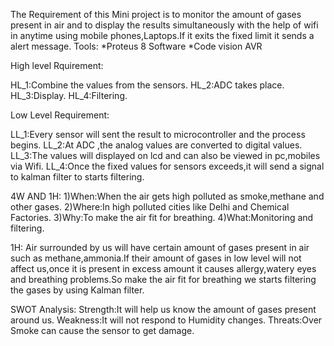 The Requirement of this Mini project is to monitor the amount of gases
present in air and to display the results simultaneously with the help
of wifi in anytime using mobile phones,Laptops.If it exits the fixed
limit it sends a alert message. Tools: *Proteus 8 Software *Code vision
AVR

High level Rquirement:

HL\_1:Combine the values from the sensors. HL\_2:ADC takes place.
HL\_3:Display. HL\_4:Filtering.

Low Level Requirement:

LL\_1:Every sensor will sent the result to microcontroller and the
process begins. LL\_2:At ADC ,the analog values are converted to digital
values. LL\_3:The values will displayed on lcd and can also be viewed in
pc,mobiles via Wifi. LL\_4:Once the fixed values for sensors exceeds,it
will send a signal to kalman filter to starts filtering.

4W AND 1H: 1)When:When the air gets high polluted as smoke,methane and
other gases. 2)Where:In high polluted cities like Delhi and Chemical
Factories. 3)Why:To make the air fit for breathing. 4)What:Monitoring
and filtering.

1H: Air surrounded by us will have certain amount of gases present in
air such as methane,ammonia.If their amount of gases in low level will
not affect us,once it is present in excess amount it causes
allergy,watery eyes and breathing problems.So make the air fit for
breathing we starts filtering the gases by using Kalman filter.

SWOT Analysis: Strength:It will help us know the amount of gases present
around us. Weakness:It will not respond to Humidity changes.
Threats:Over Smoke can cause the sensor to get damage.
